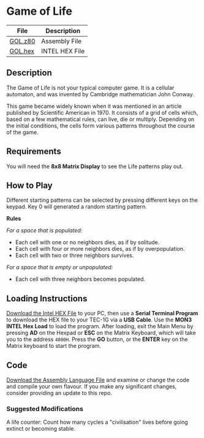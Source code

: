 # Game of Life
| File | Description |
|---|---|
| [GOL.z80](GOL.z80) | Assembly File |
| [GOL.hex](GOL.hex) | INTEL HEX File |

## Description
The Game of Life is not your typical computer game. It is a cellular automaton, and was invented by Cambridge mathematician John Conway.

This game became widely known when it was mentioned in an article published by Scientific American in 1970. It consists of a grid of cells which, based on a few mathematical rules, can live, die or multiply. Depending on the initial conditions, the cells form various patterns throughout the course of the game. 

## Requirements
You will need the **8x8 Matrix Display** to see the Life patterns play out.

## How to Play
Different starting patterns can be selected by pressing different keys on the keypad. Key 0 will generated a random starting pattern.

**Rules**

*For a space that is populated:*
- Each cell with one or no neighbors dies, as if by solitude.
- Each cell with four or more neighbors dies, as if by overpopulation.
- Each cell with two or three neighbors survives.

*For a space that is empty or unpopulated:*
- Each cell with three neighbors becomes populated.

## Loading Instructions
[Download the Intel HEX File](GOL.hex) to your PC, then use a **Serial Terminal Program** to download the HEX file to your TEC-1G via a **USB Cable**.
Use the **MON3 INTEL Hex Load** to load the program. After loading, exit the Main Menu by pressing **AD** on the Hexpad or **ESC** on the Matrix Keyboard, which will take you to the address ``4000H``. Press the **GO** button, or the **ENTER** key on the Matrix keyboard to start the program.

## Code
[Download the Assembly Language File](GOL.z80) and examine or change the code and compile your own flavour. If you make any significant changes, consider providing an update to this repo.

### Suggested Modifications
A life counter:  Count how many cycles a "civilisation" lives before going extinct or becoming stable.


